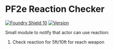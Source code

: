 # PF2e Reaction Checker
[![Foundry Shield 10]][Foundry URL]
[![Version]][Version URL]

Small module to notify that actor can use reaction:

1. Check reaction for 5ft/10ft for reach weapon

[Foundry Shield 10]: https://img.shields.io/badge/Foundry-10-informational?style=flat-square
[Foundry URL]: https://foundryvtt.com

[Version]: https://img.shields.io/badge/Version-0.0.27-red?style=flat-square
[Version URL]: https://github.com/reyzor1991/foundry-vtt-uk

